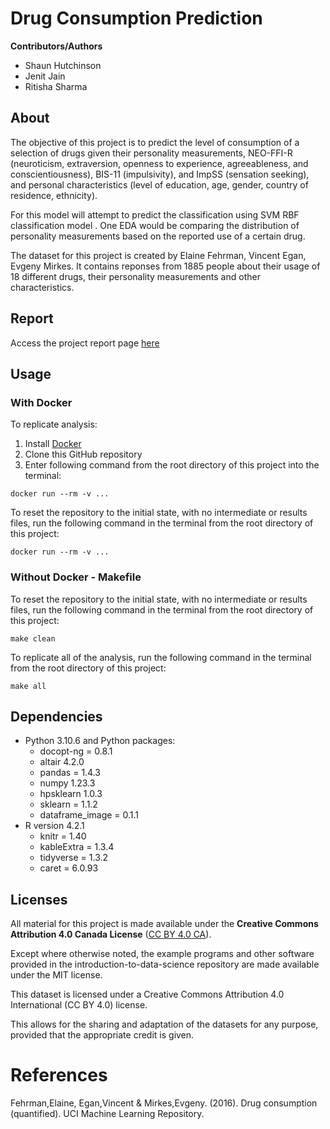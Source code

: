 # Drug Consumption Prediction

**Contributors/Authors**

- Shaun Hutchinson
- Jenit Jain
- Ritisha Sharma

## About

The objective of this project is to predict the level of consumption of a selection of drugs given their personality measurements, NEO-FFI-R (neuroticism, extraversion, openness to experience, agreeableness, and conscientiousness), BIS-11 (impulsivity), and ImpSS (sensation seeking), and personal characteristics (level of education, age, gender, country of residence, ethnicity). 

For this model will attempt to predict the classification using SVM RBF classification model . One EDA would be comparing the distribution of personality measurements based on the reported use of a certain drug. 

The dataset for this project is created by Elaine Fehrman, Vincent Egan, Evgeny Mirkes. It contains reponses from 1885 people about their usage of 18 different drugs, their personality measurements and other characteristics.

## Report 
Access the project report page [here](https://ubc-mds.github.io/drug_consumption_prediction/doc/drug_consumption_prediction_report.html)
## Usage
### With Docker
To replicate analysis:
1. Install [Docker](https://www.docker.com/get-started/)
2. Clone this GitHub repository
3. Enter following command from the root directory of this project into the terminal:
```
docker run --rm -v ...
```
To reset the repository to the initial state, with no intermediate or results files, run the following command  in the terminal from the root directory of this project:
```
docker run --rm -v ...
```
### Without Docker - Makefile
To reset the repository to the initial state, with no intermediate or results files, run the following command  in the terminal from the root directory of this project:
```
make clean
```

To replicate all of the analysis, run the following command in the terminal from the root directory of this project:
```
make all
```

## Dependencies
- Python 3.10.6 and Python packages:
    - docopt-ng = 0.8.1
    - altair 4.2.0
    - pandas = 1.4.3
    - numpy 1.23.3
    - hpsklearn 1.0.3
    - sklearn = 1.1.2
    - dataframe_image = 0.1.1
- R version 4.2.1
    - knitr = 1.40
    - kableExtra = 1.3.4
    - tidyverse = 1.3.2
    - caret = 6.0.93
## Licenses
All material for this project is made available under the **Creative Commons Attribution 4.0 Canada License** ([CC BY 4.0 CA](https://creativecommons.org/licenses/by-nc-nd/4.0/)).

Except where otherwise noted, the example programs and other software
provided in the introduction-to-data-science repository are made available under the
MIT license.

This dataset is licensed under a Creative Commons Attribution 4.0 International (CC BY 4.0) license.

This allows for the sharing and adaptation of the datasets for any purpose, provided that the appropriate credit is given.

# References

Fehrman,Elaine, Egan,Vincent & Mirkes,Evgeny. (2016). Drug consumption (quantified). UCI Machine Learning Repository.
